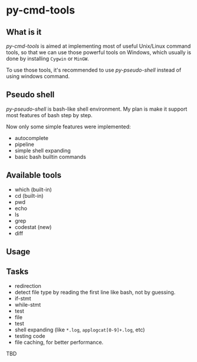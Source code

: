 # py-cmd-tools

## What is it

*py-cmd-tools* is aimed at implementing most of useful Unix/Linux command tools, so that we can use those powerful tools on Windows, which usually is done by installing `Cygwin` or `MinGW`.


To use those tools, it's recommended to use *py-pseudo-shell* instead of using windows command.


## Pseudo shell

*py-pseudo-shell* is bash-like shell environment. My plan is make it support most features of bash step by step.


Now only some simple features were implemented:


 * autocomplete
 * pipeline
 * simple shell expanding
 * basic bash builtin commands


## Available tools


 * which (built-in)
 * cd (built-in)
 * pwd
 * echo
 * ls
 * grep
 * codestat (new)
 * diff


## Usage


## Tasks

 * redirection
 * detect file type by reading the first line like bash, not by guessing.
 * if-stmt
 * while-stmt
 * test
 * file
 * test
 * shell expanding (like `*.log`, `applogcat[0-9]+.log`, etc)
 * testing code
 * file caching, for better performance.
 




TBD
